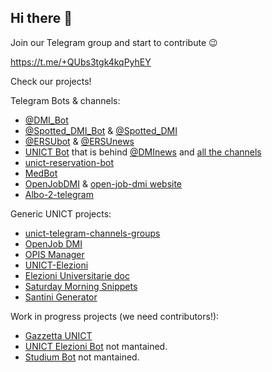 ## Hi there 👋

Join our Telegram group and start to contribute 😉

https://t.me/+QUbs3tgk4kqPyhEY

Check our projects!

Telegram Bots & channels:
- [@DMI_Bot](https://t.me/DMI_Bot)
- [@Spotted_DMI_Bot](https://t.me/Spotted_DMI_Bot) & [@Spotted_DMI](https://t.me/Spotted_DMI)
- [@ERSUbot](https://t.me/ERSUbot) & [@ERSUnews](https://t.me/ERSUnews)
- [UNICT Bot](https://github.com/UNICT-DMI/Telegram-UNICT-Bot) that is behind [@DMInews](https://t.me/DMInews) and [all the channels](https://unict-dmi.github.io/unict-telegram-channels-groups/#/channels)
- [unict-reservation-bot](https://github.com/UNICT-DMI/unict-reservation)
- [MedBot](https://t.me/MedBot)
- [OpenJobDMI](https://t.me/OpenJobDMI) & [open-job-dmi website](https://open-job-dmi.unictdevs.com)
- [Albo-2-telegram](https://t.me/albo_unict)

Generic UNICT projects:
- [unict-telegram-channels-groups](https://unict-dmi.github.io/unict-telegram-channels-groups/#/home)
- [OpenJob DMI](https://github.com/UNICT-DMI/open-job-dmi)
- [OPIS Manager](https://unict-dmi.github.io/OPIS-Manager/#/)
- [UNICT-Elezioni](https://unict-dmi.github.io/UNICT-Elezioni/#/home)
- [Elezioni Universitarie doc](https://unict-dmi.github.io/Elezioni-Universitarie/home)
- [Saturday Morning Snippets](https://unict-dmi.github.io/saturday-morning-snippets/)
- [Santini Generator](https://github.com/UNICT-DMI/Santini-Generator)

Work in progress projects (we need contributors!):
- [Gazzetta UNICT](https://github.com/UNICT-DMI/GazzettaUniCT)
- [UNICT Elezioni Bot](https://github.com/UNICT-DMI/UNICT-Elezioni-bot) not mantained.
- [Studium Bot](https://github.com/UNICT-DMI/Telegram-Studium-Bot) not mantained.
